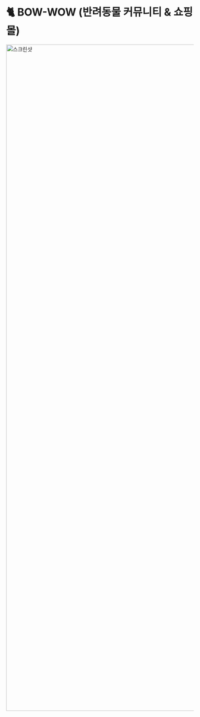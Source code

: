 # :cat2: BOW-WOW (반려동물 커뮤니티 & 쇼핑몰)

<a href="http://bowwow.ml/store/storeMain"><img width="1792px" alt="스크린샷" src="https://user-images.githubusercontent.com/73806316/114815651-9bb5e380-9df1-11eb-8050-86c4dfc4f5a9.png"></a>
